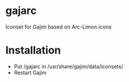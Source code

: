 # gajarc
Iconset for Gajim based on Arc-Limon icons

# Installation
* Put /gajarc in /usr/share/gajim/data/iconsets/
* Restart Gajim
